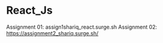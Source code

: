 # React_Js
Assignment 01: assign1shariq_react.surge.sh
Assignment 02: https://assignment2_shariq.surge.sh/
 

